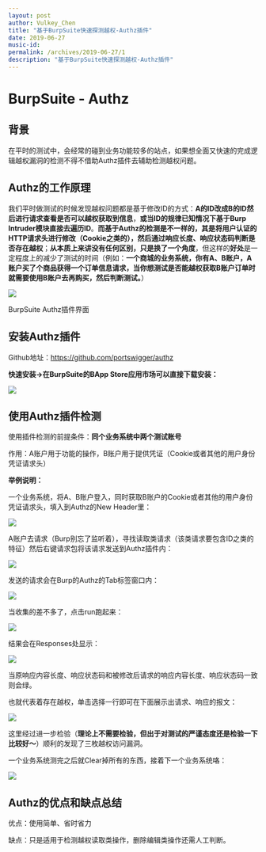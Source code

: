 ```yaml
---
layout: post
author: Vulkey_Chen
title: "基于BurpSuite快速探测越权-Authz插件"
date: 2019-06-27
music-id: 
permalink: /archives/2019-06-27/1
description: "基于BurpSuite快速探测越权-Authz插件"
---
```


# BurpSuite - Authz

## 背景

在平时的测试中，会经常的碰到业务功能较多的站点，如果想全面又快速的完成逻辑越权漏洞的检测不得不借助Authz插件去辅助检测越权问题。

## Authz的工作原理

我们平时做测试的时候发现越权问题都是基于修改ID的方式：**A的ID改成B的ID然后进行请求查看是否可以越权获取到信息**，**或当ID的规律已知情况下基于Burp Intruder模块直接去遍历ID**。**而基于Authz的检测是不一样的，其是将用户认证的HTTP请求头进行修改（Cookie之类的），然后通过响应长度、响应状态码判断是否存在越权**；**从本质上来讲没有任何区别，只是换了一个角度**，但这样的**好处**是一定程度上的减少了测试的时间（例如：**一个商城的业务系统，你有A、B账户，A账户买了个商品获得一个订单信息请求，当你想测试是否能越权获取B账户订单时就需要使用B账户去再购买，然后判断测试。**）

![](https://vulkey.oss-cn-hangzhou.aliyuncs.com/2019-06-27/15596409209407.jpg)

BurpSuite Authz插件界面

## 安装Authz插件

Github地址：<https://github.com/portswigger/authz>

**快速安装->在BurpSuite的BApp Store应用市场可以直接下载安装：**

![](https://vulkey.oss-cn-hangzhou.aliyuncs.com/2019-06-27/15596409359506.jpg)



## 使用Authz插件检测

使用插件检测的前提条件：**同个业务系统中两个测试账号**

作用：A账户用于功能的操作，B账户用于提供凭证（Cookie或者其他的用户身份凭证请求头）

**举例说明：**

一个业务系统，将A、B账户登入，同时获取B账户的Cookie或者其他的用户身份凭证请求头，填入到Authz的New Header里：

![](https://vulkey.oss-cn-hangzhou.aliyuncs.com/2019-06-27/15596409465945.jpg)

A账户去请求（Burp别忘了监听着），寻找读取类请求（该类请求要包含ID之类的特征）然后右键请求包将该请求发送到Authz插件内：

![](https://vulkey.oss-cn-hangzhou.aliyuncs.com/2019-06-27/15596409564945.jpg)

发送的请求会在Burp的Authz的Tab标签窗口内：

![](https://vulkey.oss-cn-hangzhou.aliyuncs.com/2019-06-27/15596409674592.jpg)

当收集的差不多了，点击run跑起来：

![](https://vulkey.oss-cn-hangzhou.aliyuncs.com/2019-06-27/15596409749591.jpg)

结果会在Responses处显示：

![](https://vulkey.oss-cn-hangzhou.aliyuncs.com/2019-06-27/15596409846702.jpg)

当原响应内容长度、响应状态码和被修改后请求的响应内容长度、响应状态码一致则会绿。

也就代表着存在越权，单击选择一行即可在下面展示出请求、响应的报文：

![](https://vulkey.oss-cn-hangzhou.aliyuncs.com/2019-06-27/15596409926174.jpg)

这里经过进一步检验（**理论上不需要检验，但出于对测试的严谨态度还是检验一下比较好～**）顺利的发现了三枚越权访问漏洞。

一个业务系统测完之后就Clear掉所有的东西，接着下一个业务系统咯：

![](https://vulkey.oss-cn-hangzhou.aliyuncs.com/2019-06-27/15596410022495.jpg)


## Authz的优点和缺点总结

优点：使用简单、省时省力

缺点：只是适用于检测越权读取类操作，删除编辑类操作还需人工判断。